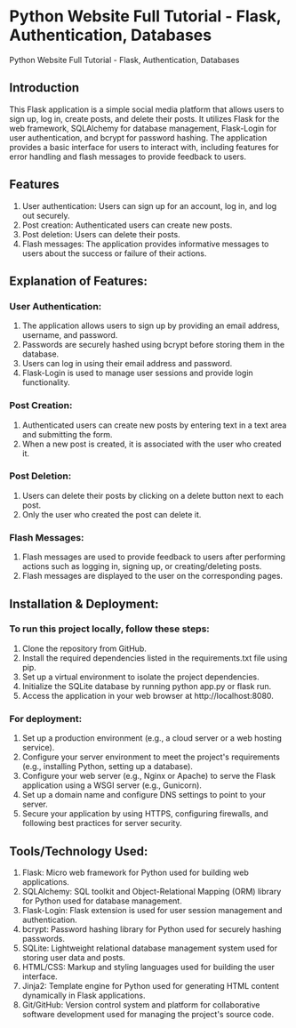 # Python Website Full Tutorial - Flask, Authentication, Databases
 Python Website Full Tutorial - Flask, Authentication, Databases

## Introduction
 This Flask application is a simple social media platform that allows users to sign up, log in, create posts, and delete their posts. It utilizes Flask for the web framework, SQLAlchemy for database management, Flask-Login for user authentication, and bcrypt for password hashing. The application provides a basic interface for users to interact with, including features for error handling and flash messages to provide feedback to users.

## Features
1. User authentication: Users can sign up for an account, log in, and log out securely.
2. Post creation: Authenticated users can create new posts.
3. Post deletion: Users can delete their posts.
4. Flash messages: The application provides informative messages to users about the success or failure of their actions.

## Explanation of Features:

### User Authentication:
1. The application allows users to sign up by providing an email address, username, and password.
2. Passwords are securely hashed using bcrypt before storing them in the database.
3. Users can log in using their email address and password.
4. Flask-Login is used to manage user sessions and provide login functionality.
### Post Creation:
1. Authenticated users can create new posts by entering text in a text area and submitting the form.
2. When a new post is created, it is associated with the user who created it.
### Post Deletion:
1. Users can delete their posts by clicking on a delete button next to each post.
2. Only the user who created the post can delete it.
### Flash Messages:
1. Flash messages are used to provide feedback to users after performing actions such as logging in, signing up, or creating/deleting posts.
2. Flash messages are displayed to the user on the corresponding pages.

## Installation & Deployment:
### To run this project locally, follow these steps:

1. Clone the repository from GitHub.
2. Install the required dependencies listed in the requirements.txt file using pip.
3. Set up a virtual environment to isolate the project dependencies.
4. Initialize the SQLite database by running python app.py or flask run.
5. Access the application in your web browser at http://localhost:8080.
   
### For deployment:

1. Set up a production environment (e.g., a cloud server or a web hosting service).
2. Configure your server environment to meet the project's requirements (e.g., installing Python, setting up a database).
3. Configure your web server (e.g., Nginx or Apache) to serve the Flask application using a WSGI server (e.g., Gunicorn).
4. Set up a domain name and configure DNS settings to point to your server.
5. Secure your application by using HTTPS, configuring firewalls, and following best practices for server security.

## Tools/Technology Used:

1. Flask: Micro web framework for Python used for building web applications.
2. SQLAlchemy: SQL toolkit and Object-Relational Mapping (ORM) library for Python used for database management.
3. Flask-Login: Flask extension is used for user session management and authentication.
4. bcrypt: Password hashing library for Python used for securely hashing passwords.
5. SQLite: Lightweight relational database management system used for storing user data and posts.
6. HTML/CSS: Markup and styling languages used for building the user interface.
7. Jinja2: Template engine for Python used for generating HTML content dynamically in Flask applications.
8. Git/GitHub: Version control system and platform for collaborative software development used for managing the project's source code.
